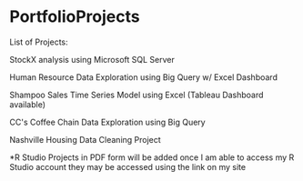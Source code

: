 # PortfolioProjects
List of Projects:

StockX analysis using Microsoft SQL Server


 Human Resource Data Exploration using Big Query w/ Excel Dashboard
 
 
 Shampoo Sales Time Series Model using Excel (Tableau Dashboard available)
 
 
 CC's Coffee Chain Data Exploration using Big Query
 
 Nashville Housing Data Cleaning Project 
 
 *R Studio Projects in PDF form will be added once I am able to access my R Studio account they may be accessed using the link on my site 
